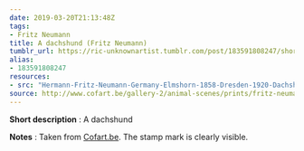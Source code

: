 ```yaml
---
date: 2019-03-20T21:13:48Z
tags:
- Fritz Neumann
title: A dachshund (Fritz Neumann)
tumblr_url: https://ric-unknownartist.tumblr.com/post/183591808247/short-description-a-dachshund-notes-taken-from
alias:
- 183591808247
resources:
- src: "Hermann-Fritz-Neumann-Germany-Elmshorn-1858-Dresden-1920-Dachshund.jpg"
source: http://www.cofart.be/gallery-2/animal-scenes/prints/fritz-neumann-dachshund-2/
---
```


**Short description** : A dachshund

**Notes** : Taken from [Cofart.be](http://www.cofart.be/gallery-2/animal-scenes/prints/fritz-neumann-dachshund-2/). The stamp mark is clearly visible.
